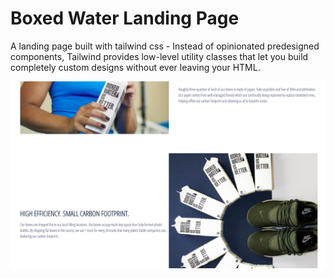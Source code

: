# Boxed Water Landing Page


A landing page built with tailwind css - Instead of opinionated predesigned components, Tailwind provides low-level utility classes that let you build completely custom designs without ever leaving your HTML.

![boxedwater](https://github.com/mattbhenley/Images/blob/master/boxedwater.png)
